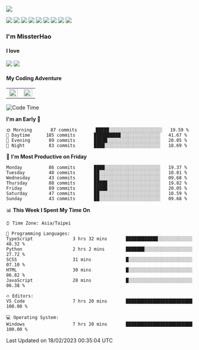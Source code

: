 ![](https://komarev.com/ghpvc/?username=MissterHao&color=ff69b4)

[![](https://img.shields.io/badge/Amazon%20AWS-%23232F3E?logo=amazon-aws&logoColor=white&style=for-the-badge)](https://aws.amazon.com/)
[![](https://img.shields.io/badge/Python-3776AB?style=for-the-badge&logo=python&logoColor=white)](https://www.djangoproject.com/)
[![](https://img.shields.io/badge/Django-092E20?style=for-the-badge&logo=django&logoColor=white)](https://www.python.org/)
[![](https://img.shields.io/badge/Rust-%23EB6400?style=for-the-badge&logo=rust&logoColor=white)](https://www.python.org/)
[![](https://img.shields.io/badge/Flask-23232F3E?style=for-the-badge&logo=flask&logoColor=white)](https://flask.palletsprojects.com/en/2.1.x/)
[![](https://img.shields.io/badge/go-%2300ADD8.svg?&style=for-the-badge&logo=go&logoColor=white)](https://golang.org/)
[![](https://img.shields.io/badge/javascript-%23F7DF1E.svg?&style=for-the-badge&logo=javascript&logoColor=black)](https://www.javascript.com/)
[![](https://img.shields.io/badge/mysql-%234479A1.svg?&style=for-the-badge&logo=mysql&logoColor=white)](https://www.mysql.com/)
[![](https://img.shields.io/badge/docker-%232496ED.svg?&style=for-the-badge&logo=docker&logoColor=white)](https://www.docker.com/)

### I'm MissterHao

#### I love  
![](https://img.shields.io/badge/Netflix-E50914?style=for-the-badge&logo=netflix&logoColor=white)
![](https://img.shields.io/badge/YouTube-FF0000?style=for-the-badge&logo=youtube&logoColor=white)

#### My Coding Adventure
<!-- Readme stats -->
<!-- https://github.com/anuraghazra/github-readme-stats -->
<table>
<tr>
    <td valign="top" width="50%">
    <img src="https://github-readme-stats.vercel.app/api?username=MissterHao&hide_border=true&show_icons=true&locale=en" align="left" style="width: 100%" />
    </td>
    <td valign="top" width="50%">
    <img src="https://github-readme-stats.vercel.app/api/top-langs?username=MissterHao&hide_border=true&show_icons=true&locale=en&layout=compact" align="left" style="width: 100%" />
    </td>
</tr>
</table>  


<!--START_SECTION:waka-->
![Code Time](http://img.shields.io/badge/Code%20Time-652%20hrs%2011%20mins-blue)

**I'm an Early 🐤** 

```text
🌞 Morning       87 commits       █████░░░░░░░░░░░░░░░░░░░░   19.59 % 
🌆 Daytime      185 commits       ██████████░░░░░░░░░░░░░░░   41.67 % 
🌃 Evening       89 commits       █████░░░░░░░░░░░░░░░░░░░░   20.05 % 
🌙 Night         83 commits       ████░░░░░░░░░░░░░░░░░░░░░   18.69 % 

```
📅 **I'm Most Productive on Friday** 

```text
Monday          86 commits       ████░░░░░░░░░░░░░░░░░░░░░   19.37 % 
Tuesday         48 commits       ██░░░░░░░░░░░░░░░░░░░░░░░   10.81 % 
Wednesday       43 commits       ██░░░░░░░░░░░░░░░░░░░░░░░   09.68 % 
Thursday        88 commits       █████░░░░░░░░░░░░░░░░░░░░   19.82 % 
Friday          89 commits       █████░░░░░░░░░░░░░░░░░░░░   20.05 % 
Saturday        47 commits       ██░░░░░░░░░░░░░░░░░░░░░░░   10.59 % 
Sunday          43 commits       ██░░░░░░░░░░░░░░░░░░░░░░░   09.68 % 

```


📊 **This Week I Spent My Time On** 

```text
⌚︎ Time Zone: Asia/Taipei

💬 Programming Languages: 
TypeScript               3 hrs 32 mins       ████████████░░░░░░░░░░░░░   48.32 % 
Python                   2 hrs 2 mins        ███████░░░░░░░░░░░░░░░░░░   27.72 % 
SCSS                     31 mins             █░░░░░░░░░░░░░░░░░░░░░░░░   07.10 % 
HTML                     30 mins             █░░░░░░░░░░░░░░░░░░░░░░░░   06.82 % 
JavaScript               28 mins             █░░░░░░░░░░░░░░░░░░░░░░░░   06.38 % 

🔥 Editors: 
VS Code                  7 hrs 20 mins       █████████████████████████   100.00 % 

💻 Operating System: 
Windows                  7 hrs 20 mins       █████████████████████████   100.00 % 

```


 Last Updated on 18/02/2023 00:35:04 UTC
<!--END_SECTION:waka-->

<!--
**MissterHao/MissterHao** is a ✨ _special_ ✨ repository because its `README.md` (this file) appears on your GitHub profile.

Here are some ideas to get you started:

- 🔭 I’m currently working on ...
- 🌱 I’m currently learning ...
- 👯 I’m looking to collaborate on ...
- 🤔 I’m looking for help with ...
- 💬 Ask me about ...
- 📫 How to reach me: ...
- 😄 Pronouns: ...
- ⚡ Fun fact: ...
-->
